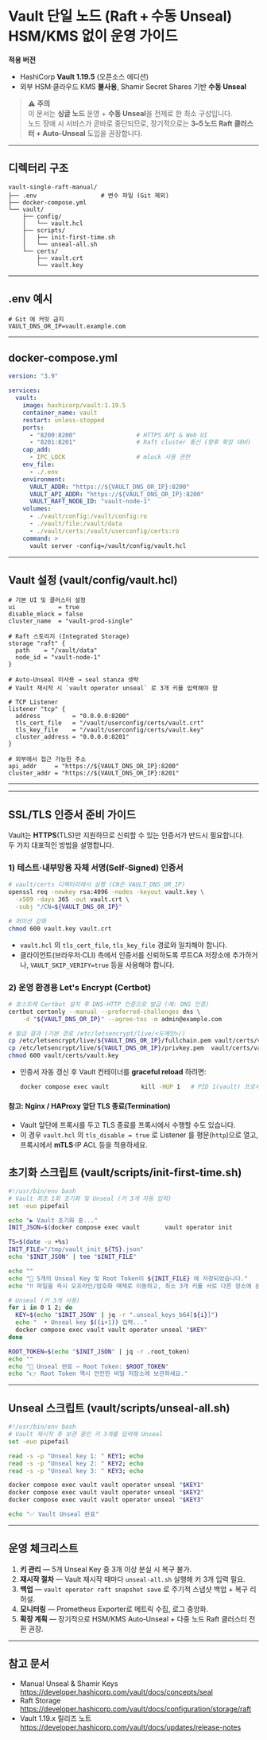 # Vault 단일 노드 (Raft + 수동 Unseal) **HSM/KMS 없이** 운영 가이드

**적용 버전**  
- HashiCorp **Vault 1.19.5** (오픈소스 에디션)  
- 외부 HSM·클라우드 KMS **불사용**, Shamir Secret Shares 기반 **수동 Unseal**

> ⚠️ **주의**  
> 이 문서는 **싱글 노드** 운영 + **수동 Unseal**을 전제로 한 최소 구성입니다.  
> 노드 장애 시 서비스가 곧바로 중단되므로, 장기적으로는 **3–5 노드 Raft 클러스터 + Auto‑Unseal** 도입을 권장합니다.

---
## 디렉터리 구조
```
vault-single-raft-manual/
├── .env                  # 변수 파일 (Git 제외)
├── docker-compose.yml
└── vault/
    ├── config/
    │   └── vault.hcl
    ├── scripts/
    │   ├── init-first-time.sh
    │   └── unseal-all.sh
    └── certs/
        ├── vault.crt
        └── vault.key
```

---
## .env 예시
```dotenv
# Git 에 커밋 금지
VAULT_DNS_OR_IP=vault.example.com
```

---
## docker-compose.yml
```yaml
version: "3.9"

services:
  vault:
    image: hashicorp/vault:1.19.5
    container_name: vault
    restart: unless-stopped
    ports:
      - "8200:8200"                 # HTTPS API & Web UI
      - "8201:8201"                 # Raft cluster 통신 (향후 확장 대비)
    cap_add:
      - IPC_LOCK                    # mlock 사용 권한
    env_file:
      - ./.env
    environment:
      VAULT_ADDR: "https://${VAULT_DNS_OR_IP}:8200"
      VAULT_API_ADDR: "https://${VAULT_DNS_OR_IP}:8200"
      VAULT_RAFT_NODE_ID: "vault-node-1"
    volumes:
      - ./vault/config:/vault/config:ro
      - ./vault/file:/vault/data
      - ./vault/certs:/vault/userconfig/certs:ro
    command: >
      vault server -config=/vault/config/vault.hcl
```

---
## Vault 설정 (vault/config/vault.hcl)
```hcl
# 기본 UI 및 클러스터 설정
ui            = true
disable_mlock = false
cluster_name  = "vault-prod-single"

# Raft 스토리지 (Integrated Storage)
storage "raft" {
  path    = "/vault/data"
  node_id = "vault-node-1"
}

# Auto‑Unseal 미사용 → seal stanza 생략
# Vault 재시작 시 `vault operator unseal` 로 3개 키를 입력해야 함

# TCP Listener
listener "tcp" {
  address         = "0.0.0.0:8200"
  tls_cert_file   = "/vault/userconfig/certs/vault.crt"
  tls_key_file    = "/vault/userconfig/certs/vault.key"
  cluster_address = "0.0.0.0:8201"
}

# 외부에서 접근 가능한 주소
api_addr     = "https://${VAULT_DNS_OR_IP}:8200"
cluster_addr = "https://${VAULT_DNS_OR_IP}:8201"
```

---

---
## SSL/TLS 인증서 준비 가이드
Vault는 **HTTPS**(TLS)만 지원하므로 신뢰할 수 있는 인증서가 반드시 필요합니다.  
두 가지 대표적인 방법을 설명합니다.

### 1) 테스트·내부망용 **자체 서명(Self‑Signed) 인증서**
```bash
# vault/certs 디렉터리에서 실행 (CN은 VAULT_DNS_OR_IP)
openssl req -newkey rsa:4096 -nodes -keyout vault.key \
  -x509 -days 365 -out vault.crt \
  -subj "/CN=${VAULT_DNS_OR_IP}"

# 퍼미션 강화
chmod 600 vault.key vault.crt
```
- `vault.hcl` 의 `tls_cert_file`, `tls_key_file` 경로와 일치해야 합니다.
- 클라이언트(브라우저·CLI) 측에서 인증서를 신뢰하도록 루트­CA 저장소에 추가하거나, `VAULT_SKIP_VERIFY=true` 등을 사용해야 합니다.

### 2) 운영 환경용 **Let's Encrypt (Certbot)**
```bash
# 호스트에 Certbot 설치 후 DNS·HTTP 인증으로 발급 (예: DNS 인증)
certbot certonly --manual --preferred-challenges dns \
    -d "${VAULT_DNS_OR_IP}" --agree-tos -m admin@example.com

# 발급 결과 (기본 경로 /etc/letsencrypt/live/<도메인>/)
cp /etc/letsencrypt/live/${VAULT_DNS_OR_IP}/fullchain.pem vault/certs/vault.crt
cp /etc/letsencrypt/live/${VAULT_DNS_OR_IP}/privkey.pem  vault/certs/vault.key
chmod 600 vault/certs/vault.key
```
- 인증서 자동 갱신 후 Vault 컨테이너를 **graceful reload** 하려면:
  ```bash
  docker compose exec vault         kill -HUP 1   # PID 1(vault) 프로세스에 SIGHUP → TLS 인증서 재로딩
  ```

#### 참고: Nginx / HAProxy 앞단 TLS 종료(Termination)
- Vault 앞단에 프록시를 두고 TLS 종료를 프록시에서 수행할 수도 있습니다.  
- 이 경우 `vault.hcl` 의 `tls_disable = true` 로 Listener 를 평문(`http`)으로 열고, 프록시에서 **mTLS**·IP ACL 등을 적용하세요.


## 초기화 스크립트 (vault/scripts/init-first-time.sh)
```bash
#!/usr/bin/env bash
# Vault 최초 1회 초기화 및 Unseal (키 3개 자동 입력)
set -euo pipefail

echo "▶️ Vault 초기화 중..."
INIT_JSON=$(docker compose exec vault       vault operator init         -key-shares=5         -key-threshold=3         -format=json)

TS=$(date -u +%s)
INIT_FILE="/tmp/vault_init_${TS}.json"
echo "$INIT_JSON" | tee "$INIT_FILE"

echo ""
echo "🔑 5개의 Unseal Key 및 Root Token이 ${INIT_FILE} 에 저장되었습니다."
echo "‼️ 파일을 즉시 오프라인/암호화 매체로 이동하고, 최소 3개 키를 서로 다른 장소에 분산 보관하세요."

# Unseal (키 3개 사용)
for i in 0 1 2; do
  KEY=$(echo "$INIT_JSON" | jq -r ".unseal_keys_b64[${i}]")
  echo "  • Unseal key $((i+1)) 입력..."
  docker compose exec vault vault operator unseal "$KEY"
done

ROOT_TOKEN=$(echo "$INIT_JSON" | jq -r .root_token)
echo ""
echo "🎉 Unseal 완료 — Root Token: $ROOT_TOKEN"
echo "👉 Root Token 역시 안전한 비밀 저장소에 보관하세요."
```

---
## Unseal 스크립트 (vault/scripts/unseal-all.sh)
```bash
#!/usr/bin/env bash
# Vault 재시작 후 보관 중인 키 3개를 입력해 Unseal
set -euo pipefail

read -s -p "Unseal key 1: " KEY1; echo
read -s -p "Unseal key 2: " KEY2; echo
read -s -p "Unseal key 3: " KEY3; echo

docker compose exec vault vault operator unseal "$KEY1"
docker compose exec vault vault operator unseal "$KEY2"
docker compose exec vault vault operator unseal "$KEY3"

echo "✅ Vault Unseal 완료"
```

---
## 운영 체크리스트
1. **키 관리** — 5개 Unseal Key 중 3개 이상 분실 시 복구 불가.  
2. **재시작 절차** — Vault 재시작 때마다 `unseal-all.sh` 실행해 키 3개 입력 필요.  
3. **백업** — `vault operator raft snapshot save` 로 주기적 스냅샷 백업 + 복구 리허설.  
4. **모니터링** — Prometheus Exporter로 메트릭 수집, 로그 중앙화.  
5. **확장 계획** — 장기적으로 HSM/KMS Auto‑Unseal + 다중 노드 Raft 클러스터 전환 권장.

---
## 참고 문서
- Manual Unseal & Shamir Keys  
  <https://developer.hashicorp.com/vault/docs/concepts/seal>
- Raft Storage  
  <https://developer.hashicorp.com/vault/docs/configuration/storage/raft>
- Vault 1.19.x 릴리즈 노트  
  <https://developer.hashicorp.com/vault/docs/updates/release-notes>
